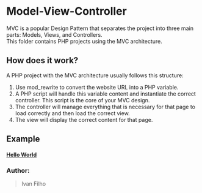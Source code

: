 # Model-View-Controller

MVC is a popular Design Pattern that separates the project into three main parts: Models, Views, and Controllers.
<br>
This folder contains PHP projects using the MVC architecture.

## How does it work?

A PHP project with the MVC architecture usually follows this structure:
1. Use mod_rewrite to convert the website URL into a PHP variable.
1. A PHP script will handle this variable content and instantiate the correct controller. This script is the core of your MVC design.
1. The controller will manage everything that is necessary for that page to load correctly and then load the correct view.
1. The view will display the correct content for that page.

## Example

#### [Hello World](https://github.com/ivanfilho21/PHP_Tests/edit/master/mvc/hello-world)

### Author:
> Ivan Filho
